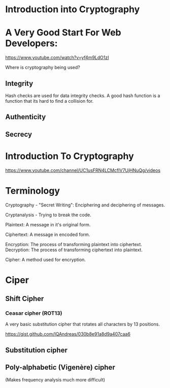 # Introduction into Cryptography

# A Very Good Start For Web Developers:
https://www.youtube.com/watch?v=yf4m9LdO1zI

Where is cryptography being used?

## Integrity

Hash checks are used for data integrity checks.
A good hash function is a function that its hard to find a collision for.

## Authenticity

## Secrecy

# Introduction To Cryptography 
https://www.youtube.com/channel/UC1usFRN4LCMcfIV7UjHNuQg/videos

# Terminology

Cryptography - "Secret Writing": Enciphering and deciphering of messages.

Cryptanalysis - Trying to break the code.

Plaintext: A message in it's original form.

Ciphertext: A message in encoded form.

Encryption: The process of transforming plaintext into ciphertext.
Decryption: The process of transforming ciphertext into plaintext.

Cipher: A method used for encryption.

# Ciper

## Shift Cipher

### Ceasar cipher (ROT13)

A very basic substitution cipher that rotates all characters by 13 positions.

https://gist.github.com/IQAndreas/030b8e91a8d9a407caa6

## Substitution cipher

## Poly-alphabetic (Vigenère) cipher

(Makes frequency analysis much more difficult)


